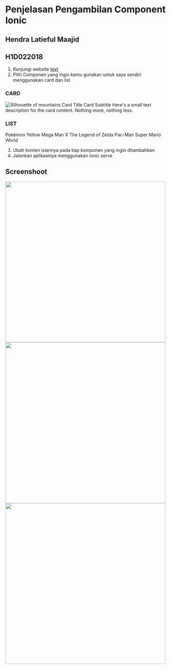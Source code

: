 # Penjelasan Pengambilan Component Ionic
## Hendra Latieful Maajid
## H1D022018
1. Kunjungi website [text](https://ionicframework.com/docs/components) 
2. Pilih Componen yang ingin kamu gunakan untuk saya sendiri menggunakan card dan list
### CARD
<ion-card>
  <img alt="Silhouette of mountains" src="https://ionicframework.com/docs/img/demos/card-media.png" />
  <ion-card-header>
    <ion-card-title>Card Title</ion-card-title>
    <ion-card-subtitle>Card Subtitle</ion-card-subtitle>
  </ion-card-header>

  <ion-card-content>
    Here's a small text description for the card content. Nothing more, nothing less.
  </ion-card-content>
</ion-card>

### LIST 
<ion-list>
  <ion-item>
    <ion-label>Pokémon Yellow</ion-label>
  </ion-item>
  <ion-item>
    <ion-label>Mega Man X</ion-label>
  </ion-item>
  <ion-item>
    <ion-label>The Legend of Zelda</ion-label>
  </ion-item>
  <ion-item>
    <ion-label>Pac-Man</ion-label>
  </ion-item>
  <ion-item>
    <ion-label>Super Mario World</ion-label>
  </ion-item>
</ion-list>

3. Ubah konten isiannya pada tiap komponen yang ingin ditambahkan 
4. Jalankan aplikasinya menggunakan ionic serve

## Screenshoot
<img src="sidemenu.png" width=500px>
<img src="card_anime.png" width=500px>
<img src="list_profile.png" width=500px>
